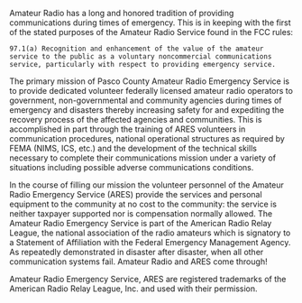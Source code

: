 Amateur Radio has a long and honored tradition of providing communications during times of emergency. This is in keeping with the first of the stated purposes of the Amateur Radio Service found in the FCC rules:

```97.1(a) Recognition and enhancement of the value of the amateur service to the public as a voluntary noncommercial communications service, particularly with respect to providing emergency service.```

The primary mission of Pasco County Amateur Radio Emergency Service is to provide dedicated volunteer federally licensed amateur radio operators to government, non-governmental and community agencies during times of emergency and disasters thereby increasing safety for and expediting the recovery process of the affected agencies and communities. This is accomplished in part through the training of ARES volunteers in communication procedures, national operational structures as required by FEMA (NIMS, ICS, etc.) and the development of the technical skills necessary to complete their communications mission under a variety of situations including possible adverse communications conditions.

In the course of filling our mission the volunteer personnel of the Amateur Radio Emergency Service (ARES) provide the services and personal equipment to the community at no cost to the community: the service is neither taxpayer supported nor is compensation normally allowed. The Amateur Radio Emergency Service is part of the American Radio Relay League, the national association of the radio amateurs which is signatory to a Statement of Affiliation with the Federal Emergency Management Agency. As repeatedly demonstrated in disaster after disaster, when all other communication systems fail. Amateur Radio and ARES come through!

Amateur Radio Emergency Service, ARES are registered trademarks of the American Radio Relay League, Inc. and used with their permission.